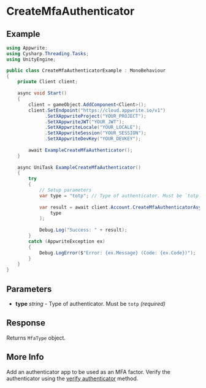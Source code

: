 # CreateMfaAuthenticator

## Example

```csharp
using Appwrite;
using Cysharp.Threading.Tasks;
using UnityEngine;

public class CreateMfaAuthenticatorExample : MonoBehaviour
{
    private Client client;
    
    async void Start()
    {
        client = gameObject.AddComponent<Client>();
        client.SetEndpoint("https://cloud.appwrite.io/v1")
              .SetXAppwriteProject("YOUR_PROJECT");
              .SetXAppwriteJWT("YOUR_JWT");
              .SetXAppwriteLocale("YOUR_LOCALE");
              .SetXAppwriteSession("YOUR_SESSION");
              .SetXAppwriteDevKey("YOUR_DEVKEY");
        
        await ExampleCreateMfaAuthenticator();
    }
    
    async UniTask ExampleCreateMfaAuthenticator()
    {
        try
        {
            // Setup parameters
            var type = "totp"; // Type of authenticator. Must be `totp`
            
            var result = await client.Account.CreateMfaAuthenticatorAsync(
                type
            );
            
            Debug.Log("Success: " + result);
        }
        catch (AppwriteException ex)
        {
            Debug.LogError($"Error: {ex.Message} (Code: {ex.Code})");
        }
    }
}
```

## Parameters

- **type** *string* - Type of authenticator. Must be `totp` *(required)*

## Response

Returns `MfaType` object.
## More Info

Add an authenticator app to be used as an MFA factor. Verify the authenticator using the [verify authenticator](/docs/references/cloud/client-web/account#updateMfaAuthenticator) method.

